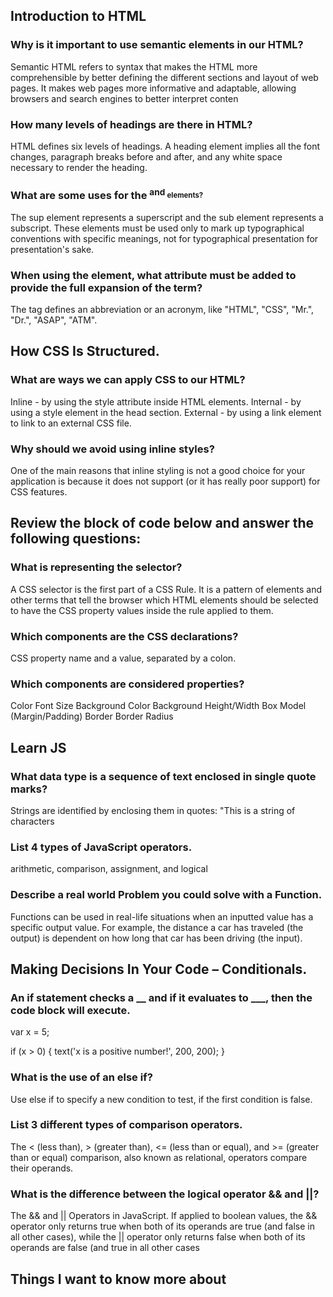 ## Introduction to HTML

### Why is it important to use semantic elements in our HTML?
Semantic HTML refers to syntax that makes the HTML more comprehensible by better defining the different sections and layout of web pages. It makes web pages more informative and adaptable, allowing browsers and search engines to better interpret conten

### How many levels of headings are there in HTML?
HTML defines six levels of headings. A heading element implies all the font changes, paragraph breaks before and after, and any white space necessary to render the heading. 

### What are some uses for the <sup> and <sub> elements?
The sup element represents a superscript and the sub element represents a subscript. These elements must be used only to mark up typographical conventions with specific meanings, not for typographical presentation for presentation's sake.

### When using the <abbr> element, what attribute must be added to provide the full expansion of the term?
The <abbr> tag defines an abbreviation or an acronym, like "HTML", "CSS", "Mr.", "Dr.", "ASAP", "ATM".

## How CSS Is Structured.

### What are ways we can apply CSS to our HTML?
Inline - by using the style attribute inside HTML elements.
Internal - by using a style element in the head section.
External - by using a link element to link to an external CSS file.

### Why should we avoid using inline styles?
One of the main reasons that inline styling is not a good choice for your application is because it does not support (or it has really poor support) for CSS features. 

## Review the block of code below and answer the following questions:

### What is representing the selector?
A CSS selector is the first part of a CSS Rule. It is a pattern of elements and other terms that tell the browser which HTML elements should be selected to have the CSS property values inside the rule applied to them.

### Which components are the CSS declarations?
CSS property name and a value, separated by a colon. 

### Which components are considered properties?
Color
Font Size
Background Color
Background
Height/Width
Box Model (Margin/Padding)
Border
Border Radius

## Learn JS

### What data type is a sequence of text enclosed in single quote marks?
Strings are identified by enclosing them in quotes: "This is a string of characters

### List 4 types of JavaScript operators.
arithmetic, comparison, assignment, and logical

### Describe a real world Problem you could solve with a Function.
Functions can be used in real-life situations when an inputted value has a specific output value. For example, the distance a car has traveled (the output) is dependent on how long that car has been driving (the input).

## Making Decisions In Your Code – Conditionals.

### An if statement checks a __ and if it evaluates to ___, then the code block will execute.
var x = 5;

if (x > 0) {
  text('x is a positive number!', 200, 200);
}

### What is the use of an else if?
Use else if to specify a new condition to test, if the first condition is false. 

### List 3 different types of comparison operators.
The < (less than), > (greater than), <= (less than or equal), and >= (greater than or equal) comparison, also known as relational, operators compare their operands.

### What is the difference between the logical operator && and ||?
The && and || Operators in JavaScript. If applied to boolean values, the && operator only returns true when both of its operands are true (and false in all other cases), while the || operator only returns false when both of its operands are false (and true in all other cases

## Things I want to know more about
